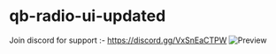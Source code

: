 # qb-radio-ui-updated
Join discord for support :- https://discord.gg/VxSnEaCTPW
![Preview](https://user-images.githubusercontent.com/110045235/199978381-23873a1f-c119-438e-8cc1-269bd739f222.png)


